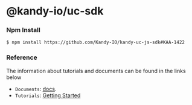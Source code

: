@kandy-io/uc-sdk
========

### Npm Install

`$ npm install https://github.com/Kandy-IO/kandy-uc-js-sdk#KAA-1422`

### Reference

The information about tutorials and documents can be found in the links below

* `Documents`: [docs](https://Kandy-IO.github.io/kandy-uc-js-sdk/docs).
* `Tutorials`:  [Getting Started](https://Kandy-IO.github.io/kandy-uc-js-sdk/tutorials/#/Getting%20Started)





